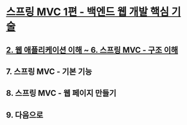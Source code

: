 # [스프링 MVC 1편 - 백엔드 웹 개발 핵심 기술](https://www.inflearn.com/course/%EC%8A%A4%ED%94%84%EB%A7%81-mvc-1/dashboard˜)

## [2. 웹 애플리케이션 이해 ~ 6. 스프링 MVC - 구조 이해](./mvc1)

## 7. 스프링 MVC - 기본 기능

## 8. 스프링 MVC - 웹 페이지 만들기

## 9. 다음으로
